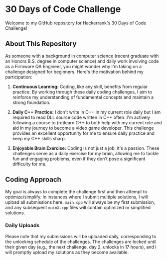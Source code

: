 # 30 Days of Code Challenge

Welcome to my GitHub repository for Hackerrank's 30 Days of Code Challenge!

## About This Repository

As someone with a background in computer science (recent graduate with an Honors B.S. degree in computer science) and daily work involving code as a Firmware QA Engineer, you might wonder why I'm taking on a challenge designed for beginners. Here's the motivation behind my participation:

1. **Continuous Learning:** Coding, like any skill, benefits from regular practice. By working through these daily coding challenges, I aim to reinforce my understanding of fundamental concepts and maintain a strong foundation.

2. **Daily C++ Practice:** I don't write in C++ in my current role daily but I am required to read DLL source code written in C++ often. I'm actively following a course to (re)learn C++ to both help with my current role and aid in my journey to become a video game developer. This challenge provides an excellent opportunity for me to ensure daily practice and keep my C++ skills sharp.

3. **Enjoyable Brain Exercise:** Coding is not just a job; it's a passion. These challenges serve as a daily exercise for my brain, allowing me to tackle fun and engaging problems, even if they don't pose a significant difficulty for me.

## Coding Approach

My goal is always to complete the challenge first and then attempt to optimize/simplify. In instances where I submit multiple solutions, I will upload all submissions here. `main.cpp` will always be my first submission, and any subsequent `mainX.cpp` files will contain optimized or simplified solutions.

### Daily Uploads

Please note that my submissions will be uploaded daily, corresponding to the unlocking schedule of the challenges. The challenges are locked until their given day (e.g., the next challenge, day 2, unlocks in 17 hours), and I will promptly upload my solutions as they become available.
